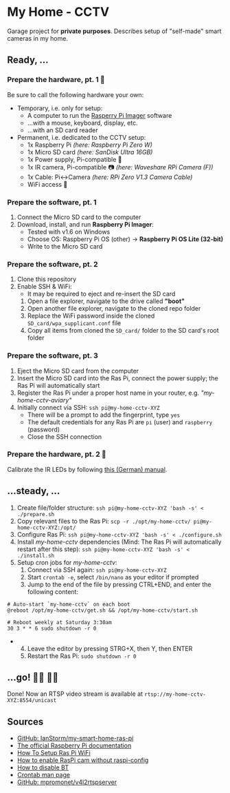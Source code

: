 # My Home - CCTV

Garage project for **private purposes**.
Describes setup of "self-made" smart cameras in my home.


## Ready, ...


### Prepare the hardware, pt. 1 🧰

Be sure to call the following hardware your own:

* Temporary, i.e. only for setup:
	* A computer to run the [Rasperry Pi Imager](https://www.raspberrypi.org/downloads/) software
	* ...with a mouse, keyboard, display, etc.
	* ...with an SD card reader
* Permanent, i.e. dedicated to the CCTV setup:
	* 1x Raspberry Pi *(here: Raspberry Pi Zero W)*
	* 1x Micro SD card *(here: SanDisk Ultra 16GB)*
	* 1x Power supply, Pi-compatible 🔌
	* 1x IR camera, Pi-compatible 📷 *(here: Waveshare RPi Camera (F))*
	* 1x Cable: Pi<->Camera *(here: RPi Zero V1.3 Camera Cable)*
	* WiFi access 📡


### Prepare the software, pt. 1

1. Connect the Micro SD card to the computer
2. Download, install, and run **Raspberry Pi Imager**:
	* Tested with v1.6 on Windows
	* Choose OS: Raspberry Pi OS (other) -> **Raspberry Pi OS Lite (32-bit)**
	* Write to the Micro SD card


### Prepare the software, pt. 2

1. Clone this repository
2. Enable SSH & WiFi:
	* It may be required to eject and re-insert the SD card
	1. Open a file explorer, navigate to the drive called **"boot"**
	2. Open another file explorer, navigate to the cloned repo folder
	2. Replace the WiFi password inside the cloned `SD_card/wpa_supplicant.conf` file
	2. Copy all items from cloned the `SD_card/` folder to the SD card's root folder


### Prepare the software, pt. 3

1. Eject the Micro SD card from the computer
2. Insert the Micro SD card into the Ras Pi, connect the power supply; the Ras Pi will automatically start
2. Register the Ras Pi under a proper host name in your router, e.g. *"my-home-cctv-aviary"*
2. Initially connect via SSH: `ssh pi@my-home-cctv-XYZ`
	* There will be a prompt to add the fingerprint, type `yes`
	* The default credentials for any Ras Pi are `pi` (user) and `raspberry` (password)
	* Close the SSH connection


### Prepare the hardware, pt. 2 🧰

Calibrate the IR LEDs by following [this (German) manual](https://github.com/MakeMagazinDE/Nistkasten-V2/blob/main/Hinweise/Problembehebung.md).


## ...steady, ...

1. Create file/folder structure: `ssh pi@my-home-cctv-XYZ 'bash -s' < ./prepare.sh`
2. Copy relevant files to the Ras Pi: `scp -r ./opt/my-home-cctv/ pi@my-home-cctv-XYZ:/opt/`
2. Configure Ras Pi: `ssh pi@my-home-cctv-XYZ 'bash -s' < ./configure.sh`
2. Install *my-home-cctv* dependencies (Mind: The Ras Pi will automatically restart after this step): `ssh pi@my-home-cctv-XYZ 'bash -s' < ./install.sh`
2. Setup cron jobs for *my-home-cctv*:
	1. Connect via SSH again: `ssh pi@my-home-cctv-XYZ`
	2. Start `crontab -e`, select `/bin/nano` as your editor if prompted
	3. Jump to the end of the file by pressing CTRL+END, and enter the following content:
```
# Auto-start `my-home-cctv` on each boot
@reboot /opt/my-home-cctv/get.sh && /opt/my-home-cctv/start.sh

# Reboot weekly at Saturday 3:30am
30 3 * * 6 sudo shutdown -r 0
```
*
	4. Leave the editor by pressing STRG+X, then Y, then ENTER
	5. Restart the Ras Pi: `sudo shutdown -r 0`


## ...go! 🏃‍♂️ 🏃‍♀️

Done!
Now an RTSP video stream is available at `rtsp://my-home-cctv-XYZ:8554/unicast`


## Sources

* [GitHub: IanStorm/my-smart-home-ras-pi](https://github.com/IanStorm/my-smart-home-ras-pi)
* [The official Raspberry Pi documentation](https://projects.raspberrypi.org/en/projects/raspberry-pi-getting-started)
* [How To Setup Ras Pi WiFi](https://core-electronics.com.au/tutorials/raspberry-pi-zerow-headless-wifi-setup.html)
* [How to enable RasPi cam without raspi-config](https://raspberrypi.stackexchange.com/a/29972)
* [How to disable BT](https://di-marco.net/blog/it/2020-04-18-tips-disabling_bluetooth_on_raspberry_pi/#add-below-save-and-close-the-file)
* [Crontab man page](https://linux.die.net/man/5/crontab)
* [GitHub: mpromonet/v4l2rtspserver](https://github.com/mpromonet/v4l2rtspserver)
